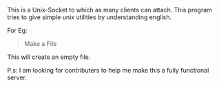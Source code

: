 This is a Unix-Socket to which as many clients can attach. 
This program tries to give simple unix utilities by understanding english.

For Eg:
> Make a File 

This will create an empty file. 

P.s: I am looking for contributers to help me make this a fully functional server. 
